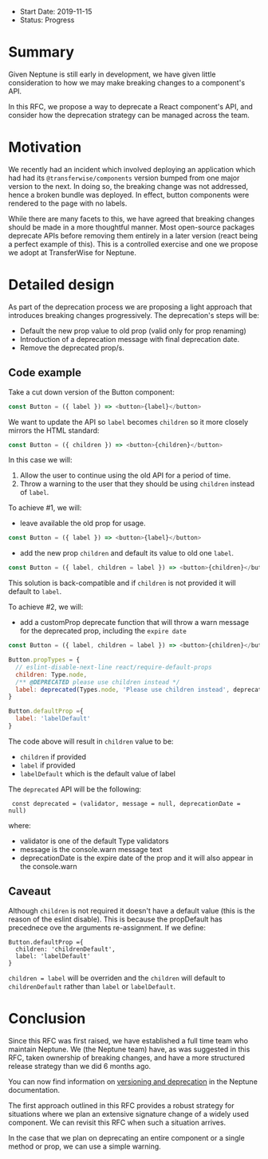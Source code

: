 - Start Date: 2019-11-15
- Status: Progress

# Summary

Given Neptune is still early in development, we have given little consideration to how we may make breaking changes to a component's API.

In this RFC, we propose a way to deprecate a React component's API, and consider how the deprecation strategy can be managed across the team.

# Motivation

We recently had an incident which involved deploying an application which had had its `@transferwise/components` version bumped from one major version to the next. In doing so, the breaking change was not addressed, hence a broken bundle was deployed. In effect, button components were rendered to the page with no labels.

While there are many facets to this, we have agreed that breaking changes should be made in a more thoughtful manner. Most open-source packages deprecate APIs before removing them entirely in a later version (react being a perfect example of this). This is a controlled exercise and one we propose we adopt at TransferWise for Neptune.

# Detailed design

As part of the deprecation process we are proposing a light approach that introduces breaking changes progressively. The deprecation's steps will be:
 
- Default the new prop value to old prop (valid only for prop renaming)
- Introduction of a deprecation message with final deprecation date.
- Remove the deprecated prop/s.
 

## Code example

Take a cut down version of the Button component:

```js
const Button = ({ label }) => <button>{label}</button>
```

We want to update the API so `label` becomes `children` so it more closely mirrors the HTML standard:

```js
const Button = ({ children }) => <button>{children}</button>
```

​In this case we will:

1. Allow the user to continue using the old API for a period of time.
2. Throw a warning to the user that they should be using `children` instead of `label`.

To achieve #1, we will:

- leave available the old prop for usage.

```js
const Button = ({ label }) => <button>{label}</button>

```
- add the new prop `children` and default its value to old one `label`.

```js
const Button = ({ label, children = label }) => <button>{children}</button>

```
This solution is back-compatible and if `children` is not provided it will default to `label`.

To achieve #2, we will:
 - add a customProp deprecate function that will throw a warn message for the deprecated prop, including the `expire date`

```js
const Button = ({ label, children = label }) => <button>{children}</button>

Button.propTypes = {
  // eslint-disable-next-line react/require-default-props
  children: Type.node,
  /** @DEPRECATED please use children instead */
  label: deprecated(Types.node, 'Please use children instead', deprecationDate),
}

Button.defaultProp ={
  label: 'labelDefault'
}

```
The code above will result in `children` value to be:
 - `children` if provided 
 - `label` if provided
 - `labelDefault` which is the default value of label

The `deprecated` API will be the following:
```
 const deprecated = (validator, message = null, deprecationDate = null)
```
where:
 - validator is one of the default Type validators
 - message is the console.warn message text
 - deprecationDate is the expire date of the prop and it will also appear in the console.warn

 ## Caveaut

Although `children` is not required it doesn't have a default value (this is the reason of the eslint disable). This is because the propDefault has precednece ove the arguments re-assignment. If we define:

```
Button.defaultProp ={
  children: 'childrenDefault',
  label: 'labelDefault'
}
```
 `children = label` will be overriden and the `children` will default to `childrenDefault` rather than `label` or `labelDefault`.


# Conclusion

Since this RFC was first raised, we have established a full time team who maintain Neptune. We (the Neptune team) have, as was suggested in this RFC, taken ownership of breaking changes, and have a more structured release strategy than we did 6 months ago.

You can now find information on [versioning and deprecation](https://transferwise.github.io/neptune-web/about/Versioning) in the Neptune documentation.

The first approach outlined in this RFC provides a robust strategy for situations where we plan an extensive signature change of a widely used component. We can revisit this RFC when such a situation arrives.

In the case that we plan on deprecating an entire component or a single method or prop, we can use a simple warning.
